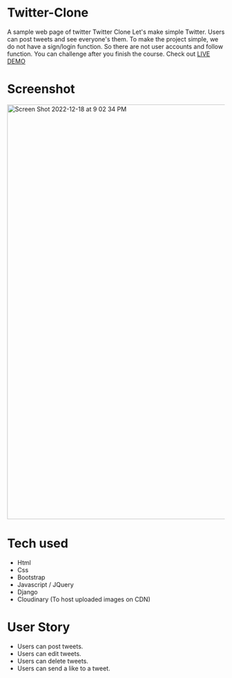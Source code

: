 # Twitter-Clone
A sample web page of twitter
Twitter Clone
Let's make simple Twitter. Users can post tweets and see everyone's them.
To make the project simple, we do not have a sign/login function.
So there are not user accounts and follow function. You can challenge after you finish the course.
Check out [LIVE DEMO](https://twitterclone.dangnquy28.repl.co/)

# Screenshot

<img width="961" alt="Screen Shot 2022-12-18 at 9 02 34 PM" src="https://user-images.githubusercontent.com/51929948/208336134-23209985-aa19-46e3-aa39-4c28cb22a77d.png">



# Tech used
* Html
* Css
* Bootstrap
* Javascript / JQuery
* Django
* Cloudinary (To host uploaded images on CDN)

# User Story
* Users can post tweets.
* Users can edit tweets.
* Users can delete tweets.
* Users can send a like to a tweet.
